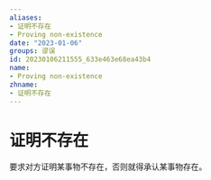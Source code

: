 ```yaml
---
aliases:
- 证明不存在
- Proving non-existence
date: "2023-01-06"
groups: 谬误
id: 20230106211555_633e463e68ea43b4
name:
- Proving non-existence
zhname:
- 证明不存在
---
```


# 证明不存在

要求对方证明某事物不存在，否则就得承认某事物存在。
